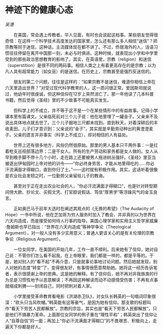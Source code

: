 # 神迹下的健康心态

*吴澧*

　　在美国，常会遇上传教者。华人见面，有时也会说起这档事。某些朋友觉得很奇怪：在这样一个科学技术高度发达的国家里，怎么还有那么多人相信“迷信”？把宗教等同于迷信，这种话，主流媒体现在都不讲了。不过，侨居海外的人，话语习惯往往停留在离开中国那一刻，未必与时俱进。这种时候，就表现出小学和中学里受到的那些政治思想教育的影响了。其实，在英语里，宗教（religion）和迷信（superstition）是很不同的两码事。相信人类之上有着更高存在的是宗教；以为凡人具有超常能力（如女巫）的是迷信。在历史上，宗教甚至是强烈反迷信的。

　　朋友的第二个问题，往往是这样的：“如果宗教不是迷信，难道你相信上帝在六天里造出世界？”对受过现代科学教育的人，这一质问很正常。爱因斯坦就说过，他幼年时很虔诚，但这种信仰在12岁上突然消亡了。那一年他读了几本科普书籍，然后觉得《圣经》里的不少故事不可能真实发生。

　　但科学上的不成立，并不等于这不是一个在某些情形中的有益故事。记得小学课本里有篇课文。父亲临死前对三个儿子说：他在地里埋了一罐金子。父亲来不及说出具体地点就去世了。三个儿子掘地三尺都未找到。直到秋天，对着深耕后的丰收麦田，儿子们才意识到：父亲说的“金子”，其实就是辛勤劳动种出的黄澄澄麦子。父亲的遗言并非事实（科学上不成立），却对相信的人有益处。

　　世界上还有很多地方，风俗仍然很原始。那里的男人基本只干两件事：一是扛着枪支巡视部落边界；二是干女人。所有的生产劳动和家务都是女人做的。女人从早到晚手脚不停十几个小时，走在路上还要被男人拖进树丛强奸。《圣经》里亚当被逐出伊甸园时上帝对他的训令——“你必终身劳苦，才能从地里得吃的……你必汗流满面才得糊口，直到你归了土。”——这时就有积极作用。其实，这话听着很像是农业社会发轫之时，一位勤劳父亲留给儿子的教诲。

　　甚至对于正在走出农业社会的人，“你必汗流满面才得糊口”，也是针对转型期间傍大款、抄论文、买假文凭、打官腔说假话、笃信“厚黑学”等浮躁风气的金玉良言。

　　正如奥巴马于前年大选时在阐述其观点的《无畏的希望》（The Audacity of Hope）一书中所说，他在芝加哥为穷人服务时加入了教会，并非真的以为世界在六天内造成，而是接受如何待人行事的指导。美国心理学家和实用主义哲学家威廉·詹姆斯也早已指出：“世界在六天内造成”等神学争论（Theological Argument），对一般人没有多少实用意义；普通人更该关心的是有关伦理的宗教争论（Religious Argument）。

　　一位女同学，在美国的开始几年，工作一直不顺利。后来她有了信仰，她对自己说：不管你们怎么看不起我，在上帝眼里，我们都是一样的，都是平等的。于是，她对别人的“看不起”不再介意，只是就事论事地讨论问题。然后她就发现，别人对她的态度“转变”了，变得很友好，有事情很愿意帮助她。她将这一经历告诉笔者，表示很感谢上帝的恩典。这是她的解释。有了信仰后，她不再对非我族类的行为总是习惯性地予以恶意解读；不再因这种解读而动不动感情受伤害；不再有点事就缩成刺猬——封闭自己，同时把刺对着人家。

　　小学里接受革命教育看电影《洪湖赤卫队》，对女队长韩英的一句唱词印象很深：“砍头只当风吹帽。”韩英能有这等豪气，是因为她有信仰。那支歌的标题叫作“看天下劳苦人民都解放”。宗教的宗旨，其实也是“看天下劳苦人民都解放”，只是他们不搞暴力革命。上面那位女同学的例子重在“理性平和”；韩英突出了信仰让人“自尊自信”的一面；再加上“你必汗流满面才得糊口”的不畏艰苦、积极向上，走遍天下你都是好人。